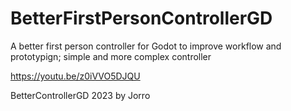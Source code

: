 # BetterFirstPersonControllerGD
A better first person controller for Godot to improve workflow and prototypign; simple and more complex controller

https://youtu.be/z0iVVO5DJQU

BetterControllerGD 2023 by Jorro
